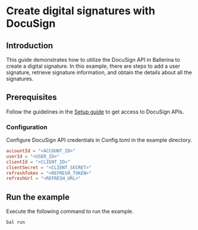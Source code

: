 # Create digital signatures with DocuSign

## Introduction

This guide demonstrates how to utilize the DocuSign API in Ballerina to create a digital signature. In this example, there are steps to add a user signature, retrieve signature information, and obtain the details about all the signatures.

## Prerequisites

Follow the guidelines in the [Setup guide](https://github.com/ballerina-platform/module-ballerinax-docusign.dsesign?tab=readme-ov-file#setup-guide) to get access to DocuSign APIs.

### Configuration

Configure DocuSign API credentials in Config.toml in the example directory.

```toml
accountId = "<ACCOUNT_ID>"
userId = "<USER_ID>"
clientId = "<CLIENT_ID>"
clientSecret = "<CLIENT_SECRET>"
refreshToken = "<REFRESH_TOKEN>"
refreshUrl = "<REFRESH_URL>"
```

## Run the example

Execute the following command to run the example.

```ballerina
bal run
```
